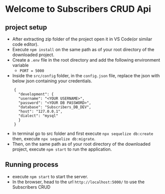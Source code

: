# Welcome to Subscribers CRUD Api

## project setup

- After extracting zip folder of the project open it in VS Code(or similar code editor).
- Execute `npm install` on the same path as of your root directory of the downloaded project.
- Create a `.env` file in the root directory and add the following environment variable 
    - `PORT = 5000`
- Inside the `src/config` folder, in the `config.json` file, replace the json with below json containing your credentials. 
```
    {
      "development": {
      "username": "<YOUR USERNAME>",
      "password": "<YOUR DB PASSWORD>",
      "database": "Subscribers_DB_DEV",
      "host": "127.0.0.1",
      "dialect": "mysql"
      }
    }
```
- In terminal go to src folder and first execute `npx sequelize db:create` then, execute `npx sequelize db:migrate`.
- Then, on the same path as of your root directory of the downloaded project, execute `npm start` to run the application.

## Running process
- execute `npm start` to start the server.
- In the browser, head to the url `http://localhost:5000/` to use the Subscribers CRUD